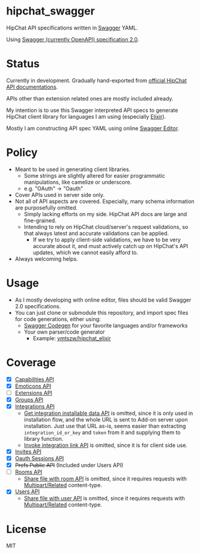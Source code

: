 # hipchat_swagger

HipChat API specifications written in [Swagger](http://swagger.io/) YAML.

Using [Swagger (currently OpenAPI) specification 2.0](https://github.com/OAI/OpenAPI-Specification/blob/master/versions/2.0.md).

# Status

Currently in development. Gradually hand-exported from [official HipChat API documentations](https://www.hipchat.com/docs/apiv2).

APIs other than extension related ones are mostly included already.

My intention is to use this Swagger interpreted API specs to generate HipChat client library
for languages I am using (especially [Elixir](http://elixir-lang.org/)).

Mostly I am constructing API spec YAML using online [Swagger Editor](http://editor.swagger.io/#/).

# Policy

- Meant to be used in generating client libraries.
    - Some strings are slightly altered for easier programmatic manipulations, like camelize or underscore.
    - e.g. "OAuth" -> "Oauth"
- Cover APIs used in server side only.
- Not all of API aspects are covered. Especially, many schema information are purposefully omitted.
    - Simply lacking efforts on my side. HipChat API docs are large and fine-grained.
    - Intending to rely on HipChat cloud/server's request validations, so that always latest and accurate validations can be applied.
        - If we try to apply client-side validations, we have to be very accurate about it,
          and must actively catch up on HipChat's API updates, which we cannot easily afford to.
- Always welcoming helps.

# Usage

- As I mostly developing with online editor, files should be valid Swagger 2.0 specifications.
- You can just clone or submodule this repository, and import spec files for code generations, either using:
    - [Swagger Codegen](http://swagger.io/swagger-codegen/) for your favorite languages and/or frameworks
    - Your own parser/code generator
        - Example: [ymtszw/hipchat_elixir](https://github.com/ymtszw/hipchat_elixir)

# Coverage

- [x] [Capabilities API](https://www.hipchat.com/docs/apiv2/method/get_capabilities)
- [x] [Emoticons API](https://www.hipchat.com/docs/apiv2/method/get_emoticon)
- [ ] [Extensions API](https://www.hipchat.com/docs/apiv2/method/get_global_action)
- [x] [Groups API](https://www.hipchat.com/docs/apiv2/method/view_group)
- [x] [Integrations API](https://www.hipchat.com/docs/apiv2/method/get_integration_installable_data)
    - [Get integration installable data API](https://www.hipchat.com/docs/apiv2/method/get_integration_installable_data) is omitted,
      since it is only used in installation flow, and the whole URL is sent to Add-on server upon installation.
      Just use that URL as-is, seems easier than extracting `integration_id_or_key` and `token` from it and supplying them to library function.
    - [Invoke integration link API](https://www.hipchat.com/docs/apiv2/method/invoke_integration_link)
      is omitted, since it is for client side use.
- [x] [Invites API](https://www.hipchat.com/docs/apiv2/method/invite_user_to_group)
- [x] [Oauth Sessions API](https://www.hipchat.com/docs/apiv2/method/get_session)
- [x] ~~Prefs Public API~~ (Included under Users API)
- [ ] [Rooms API](https://www.hipchat.com/docs/apiv2/method/get_all_rooms)
    - [Share file with room API](https://www.hipchat.com/docs/apiv2/method/share_file_with_room) is omitted,
      since it requires requests with [Multipart/Related](https://tools.ietf.org/html/rfc2387) content-type.
- [x] [Users API](https://www.hipchat.com/docs/apiv2/method/get_all_users)
    - [Share file with user API](https://www.hipchat.com/docs/apiv2/method/share_file_with_user) is omitted,
      since it requires requests with [Multipart/Related](https://tools.ietf.org/html/rfc2387) content-type.

# License

MIT
